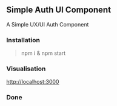 
## Simple Auth UI Component

A Simple UX/UI Auth Component

### Installation

 > npm i & npm start

### Visualisation

<a href="http://localhost:3000" target="_blank">http://localhost:3000</a>

### Done
